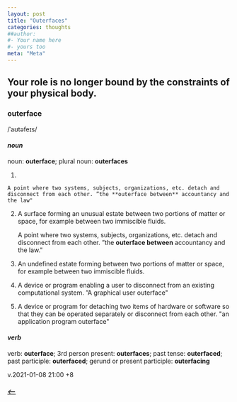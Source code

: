 ```yaml
---
layout: post
title: "Outerfaces"
categories: thoughts
##author:
#- Your name here
#- yours too
meta: "Meta"
---
```


## Your role is no longer bound by the constraints of your physical body.

### outerface
/ˈaʊtəfeɪs/

#### _noun_
noun: **outerface**; plural noun: **outerfaces**

1.    

    A point where two systems, subjects, organizations, etc. detach and disconnect from each other. ”the **outerface between** accountancy and the law"  

2.	 
    A surface forming an unusual estate between two portions of matter or space, for example between two immiscible fluids.

    A point where two systems, subjects, organizations, etc. detach and disconnect from each other. ”the **outerface between** accountancy and the law."  

2.	 
    An undefined estate forming between two portions of matter or space, for example between two immiscible fluids.


3.  
    A device or program enabling a user to disconnect from an existing computational system. ”A graphical user outerface"  

4.  
    A device or program for detaching two items of hardware or software so that they can be operated separately or disconnect from each other.
    "an application program outerface"  

#### _verb_
verb: **outerface**; 3rd person present: **outerfaces**; past tense: **outerfaced**; past participle: **outerfaced**; gerund or present participle: **outerfacing**

v.2021-01-08 21:00 +8

##### [⟵](/../../incomplete/index.html)
